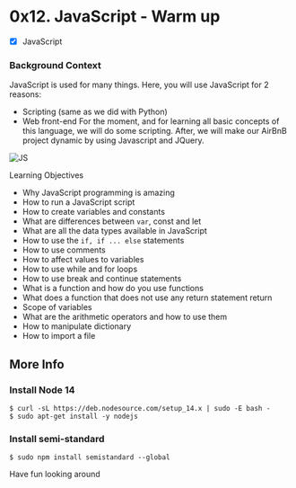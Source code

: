 # 0x12. JavaScript - Warm up

- [x] JavaScript

### Background Context
JavaScript is used for many things. Here, you will use JavaScript for 2 reasons:

* Scripting (same as we did with Python)
* Web front-end
For the moment, and for learning all basic concepts of this language, we will do some scripting. After, we will make our AirBnB project dynamic by using Javascript and JQuery.

![JS](https://s3.amazonaws.com/intranet-projects-files/holbertonschool-higher-level_programming+/303/Javascript-535.png.jpeg)

Learning Objectives
* Why JavaScript programming is amazing
* How to run a JavaScript script
* How to create variables and constants
* What are differences between ```var```, const and let
* What are all the data types available in JavaScript
* How to use the ```if, if ... else``` statements
* How to use comments
* How to affect values to variables
* How to use while and for loops
* How to use break and continue statements
* What is a function and how do you use functions
* What does a function that does not use any return statement return
* Scope of variables
* What are the arithmetic operators and how to use them
* How to manipulate dictionary
* How to import a file

## More Info
### Install Node 14
```
$ curl -sL https://deb.nodesource.com/setup_14.x | sudo -E bash -
$ sudo apt-get install -y nodejs
```
### Install semi-standard
```
$ sudo npm install semistandard --global
```

Have fun looking around

